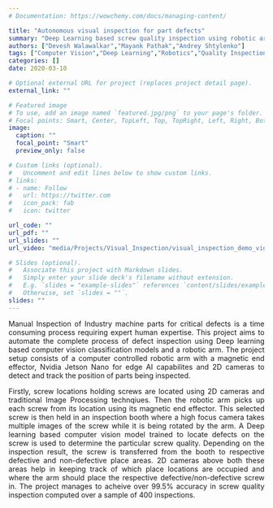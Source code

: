 ```yaml
---
# Documentation: https://wowchemy.com/docs/managing-content/

title: "Autonomous visual inspection for part defects"
summary: "Deep Learning based screw quality inspection using robotic arm"
authors: ["Devesh Walawalkar","Mayank Pathak","Andrey Shtylenko"]
tags: ["Computer Vision","Deep Learning","Robotics","Quality Inspection","Engineering"]
categories: []
date: 2020-03-10

# Optional external URL for project (replaces project detail page).
external_link: ""

# Featured image
# To use, add an image named `featured.jpg/png` to your page's folder.
# Focal points: Smart, Center, TopLeft, Top, TopRight, Left, Right, BottomLeft, Bottom, BottomRight.
image:
  caption: ""
  focal_point: "Smart"
  preview_only: false

# Custom links (optional).
#   Uncomment and edit lines below to show custom links.
# links:
# - name: Follow
#   url: https://twitter.com
#   icon_pack: fab
#   icon: twitter

url_code: ""
url_pdf: ""
url_slides: ""
url_video: "media/Projects/Visual_Inspection/visual_inspection_demo_video.mp4"

# Slides (optional).
#   Associate this project with Markdown slides.
#   Simply enter your slide deck's filename without extension.
#   E.g. `slides = "example-slides"` references `content/slides/example-slides.md`.
#   Otherwise, set `slides = ""`.
slides: ""
---
```


<div style="text-align: justify"> Manual Inspection of Industry machine parts for critical defects is a time consuming process requiring expert human expertise. This project aims to automate the complete process of defect inspection using Deep learning based computer vision classification models and a robotic arm. The project setup consists of a computer controlled robotic arm with a magnetic end effector, Nvidia Jetson Nano for edge AI capabilites and 2D cameras to detect and track the position of parts being inspected.  

Firstly, screw locations holding screws are located using 2D cameras and traditional Image Processing technqiues. Then the robotic arm picks up each screw from its location using its magnetic end effector. This selected screw is then held in an inspection booth where a high focus camera takes multiple images of the screw while it is being rotated by the arm. A Deep learning based computer vision model trained to locate defects on the screw is used to determine the particular screw quality. Depending on the inspection result, the screw is transferred from the booth to respective defective and non-defective place areas. 2D cameras above both these areas help in keeping track of which place locations are occupied and where the arm should place the respective defective/non-defective screw in. The project manages to acheive over 99.5% accuracy in screw quality inspection computed over a sample of 400 inspections. </div>  